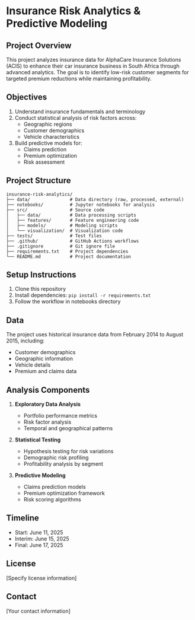 # Insurance Risk Analytics & Predictive Modeling

## Project Overview
This project analyzes insurance data for AlphaCare Insurance Solutions (ACIS) to enhance their car insurance business in South Africa through advanced analytics. The goal is to identify low-risk customer segments for targeted premium reductions while maintaining profitability.

## Objectives
1. Understand insurance fundamentals and terminology
2. Conduct statistical analysis of risk factors across:
   - Geographic regions
   - Customer demographics 
   - Vehicle characteristics
3. Build predictive models for:
   - Claims prediction
   - Premium optimization
   - Risk assessment

## Project Structure
```
insurance-risk-analytics/
├── data/               # Data directory (raw, processed, external)
├── notebooks/          # Jupyter notebooks for analysis
├── src/                # Source code
│   ├── data/           # Data processing scripts
│   ├── features/       # Feature engineering code
│   ├── models/         # Modeling scripts
│   └── visualization/  # Visualization code
├── tests/              # Test files
├── .github/            # GitHub Actions workflows
├── .gitignore          # Git ignore file
├── requirements.txt    # Project dependencies
└── README.md           # Project documentation
```

## Setup Instructions
1. Clone this repository
2. Install dependencies: `pip install -r requirements.txt`
3. Follow the workflow in notebooks directory

## Data
The project uses historical insurance data from February 2014 to August 2015, including:
- Customer demographics
- Geographic information
- Vehicle details
- Premium and claims data

## Analysis Components
1. **Exploratory Data Analysis**
   - Portfolio performance metrics
   - Risk factor analysis
   - Temporal and geographical patterns

2. **Statistical Testing**
   - Hypothesis testing for risk variations
   - Demographic risk profiling
   - Profitability analysis by segment

3. **Predictive Modeling**
   - Claims prediction models
   - Premium optimization framework
   - Risk scoring algorithms

## Timeline
- Start: June 11, 2025
- Interim: June 15, 2025
- Final: June 17, 2025

## License
[Specify license information]

## Contact
[Your contact information] 